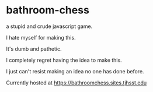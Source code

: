 # bathroom-chess
a stupid and crude javascript game.

I hate myself for making this.

It's dumb and pathetic.

I completely regret having the idea to make this.

I just can't resist making an idea no one has done before.

Currently hosted at https://bathroomchess.sites.tjhsst.edu

